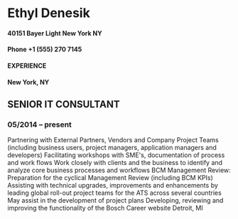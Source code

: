 # Ethyl Denesik
#### 40151 Bayer Light New York NY
#### Phone +1 (555) 270 7145
#### EXPERIENCE
#### New York, NY

## SENIOR IT CONSULTANT
### 05/2014 – present
Partnering with External Partners, Vendors and Company Project Teams (including business users, project managers, application managers and developers)
Facilitating workshops with SME's, documentation of process and work flows
Work closely with clients and the business to identify and analyze core business processes and workflows
BCM Management Review: Preparation for the cyclical Management Review (including BCM KPIs)
Assisting with technical upgrades, improvements and enhancements by leading global roll-out project teams for the ATS across several countries
May assist in the development of project plans
Developing, reviewing and improving the functionality of the Bosch Career website
Detroit, MI